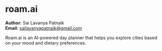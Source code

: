 # roam.ai  
**Author:** Sai Lavanya Patnaik  
**Email:** sailavanyapatnaik@gmail.com

Roam.ai is an AI-powered day planner that helps you explore cities based on your mood and dietary preferences.

